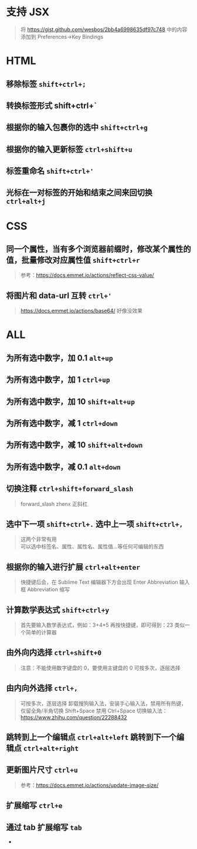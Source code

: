 # 支持 JSX
  > 将 https://gist.github.com/wesbos/2bb4a6998635df97c748 中的内容添加到 Preferences->Key Bindings


# HTML

## 移除标签 `shift+ctrl+;`

## 转换标签形式 shift+ctrl+`

## 根据你的输入包裹你的选中 `shift+ctrl+g`

## 根据你的输入更新标签 `ctrl+shift+u`

## 标签重命名 `shift+ctrl+'`

## 光标在一对标签的开始和结束之间来回切换 `ctrl+alt+j`



# CSS

## 同一个属性，当有多个浏览器前缀时，修改某个属性的值，批量修改对应属性值 `shift+ctrl+r`
> 参考：https://docs.emmet.io/actions/reflect-css-value/

## 将图片和 data-url 互转 `ctrl+'`
> https://docs.emmet.io/actions/base64/
> 好像没效果



# ALL

## 为所有选中数字，加 0.1 `alt+up`

## 为所有选中数字，加 1 `ctrl+up`

## 为所有选中数字，加 10 `shift+alt+up`

## 为所有选中数字，减 1 `ctrl+down`

## 为所有选中数字，减 10 `shift+alt+down`

## 为所有选中数字，减 0.1 `alt+down`

## 切换注释 `ctrl+shift+forward_slash`
> forward_slash zhenx 正斜杠

## 选中下一项 `shift+ctrl+.` 选中上一项 `shift+ctrl+,`
> 这两个非常有用  
> 可以选中标签名、属性、属性名、属性值...等任何可编辑的东西

## 根据你的输入进行扩展 `ctrl+alt+enter`
> 快捷键后会，在 Sublime Text 编辑器下方会出现 Enter Abbreviation 输入框
> Abbreviation 缩写

## 计算数学表达式 `shift+ctrl+y`
> 首先要输入数学表达式，例如：3+4*5
> 再按快捷键，即可得到：23
> 类似一个简单的计算器

## 由外向内选择 `ctrl+shift+0`
> 注意：不能使用数字键盘的 0，要使用主键盘的 0
> 可按多次，逐层选择

## 由内向外选择 `ctrl+,`
> 可按多次，逐层选择
> 卸载搜狗输入法，安装手心输入法，禁用所有热键，仅留全角/半角切换 Shift+Space
> 禁用 Ctrl+Space 切换输入法：https://www.zhihu.com/question/22288432

## 跳转到上一个编辑点 `ctrl+alt+left` 跳转到下一个编辑点 `ctrl+alt+right`

## 更新图片尺寸 `ctrl+u`
> 参考：https://docs.emmet.io/actions/update-image-size/

## 扩展缩写 `ctrl+e`

## 通过 tab 扩展缩写 `tab`


















*
